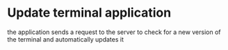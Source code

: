 # Update terminal application
the application sends a request to the server to check for a new version of the terminal and automatically updates it
